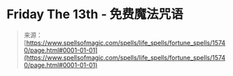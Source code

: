 <!--yml

category: 未分类

date: 2024-06-12 18:55:20

-->

# Friday The 13th - 免费魔法咒语

> 来源：[https://www.spellsofmagic.com/spells/life_spells/fortune_spells/15740/page.html#0001-01-01](https://www.spellsofmagic.com/spells/life_spells/fortune_spells/15740/page.html#0001-01-01)
